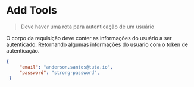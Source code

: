 # Add Tools
> Deve haver uma rota para autenticação de um usuário

O corpo da requisição deve conter as informações do usuário a ser autenticado. Retornando algumas informações do usuario com o token de autenticação.

```json
{
     "email": "anderson.santos@tuta.io",
     "password": "strong-password",
 }    
```